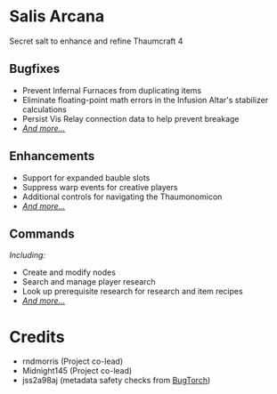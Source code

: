 # Salis Arcana
Secret salt to enhance and refine Thaumcraft 4

## Bugfixes
* Prevent Infernal Furnaces from duplicating items
* Eliminate floating-point math errors in the Infusion Altar's stabilizer calculations
* Persist Vis Relay connection data to help prevent breakage
* *[And more...](./docs/bugfixes.md)*

## Enhancements
* Support for expanded bauble slots
* Suppress warp events for creative players
* Additional controls for navigating the Thaumonomicon
* *[And more...](./docs/enhancements.md)*

## Commands
*Including:*
* Create and modify nodes
* Search and manage player research
* Look up prerequisite research for research and item recipes
* *[And more...](./docs/commands.md)*

# Credits
* rndmorris (Project co-lead)
* Midnight145 (Project co-lead)
* jss2a98aj (metadata safety checks from [BugTorch](https://github.com/jss2a98aj/BugTorch))
